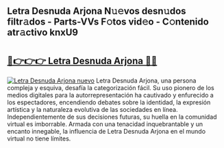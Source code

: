 ## Letra Desnuda Arjona N𝚞𝚎vos desn𝚞dos filtr𝚊dos - Parts-VVs F𝚘tos vid𝚎o - C𝚘ntenido atr𝚊ctivo knxU9

# <h2><a href="http://mb7ytc.tromn.icu/?c=Letra+Desnuda+Arjona">🔗👉👉👉 Letra Desnuda Arjona 🔗🔗</a></h2>

[![Letra Desnuda Arjona nuevo](https://i.imgur.com/pEAQMta.gif)](http://mb7ytc.tromn.icu/?c=Letra+Desnuda+Arjona)
Letra Desnuda Arjona, una persona compleja y esquiva, desafía la categorización fácil. Su uso pionero de los medios digitales para la autorrepresentación ha cautivado y enfurecido a los espectadores, encendiendo debates sobre la identidad, la expresión artística y la naturaleza evolutiva de las sociedades en línea. Independientemente de sus decisiones futuras, su huella en la comunidad virtual es imborrable. Armada con una tenacidad inquebrantable y un encanto innegable, la influencia de Letra Desnuda Arjona en el mundo virtual no tiene límites.
